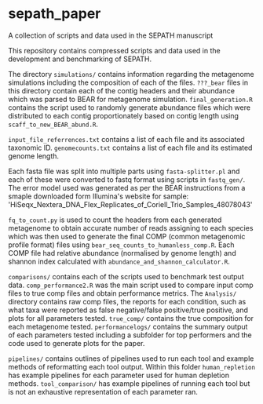 # sepath_paper
A collection of scripts and data used in the SEPATH manuscript

This repository contains compressed scripts and data used in the development and benchmarking of SEPATH.

The directory ``` simulations/ ``` contains information regarding the metagenome simulations including the composition of each of the files. ```???_bear``` files in this directory contain each of the contig headers and their abundance which was parsed to BEAR for metagenome simulation. ```final_generation.R``` contains the script used to randomly generate abundance files which were distributed to each contig proportionately based on contig length using ```scaff_to_new_BEAR_abund.R```.  

```input_file_referrences.txt``` contains a list of each file and its associated taxonomic ID. ```genomecounts.txt``` contains a list of each file and its estimated genome length.

Each fasta file was split into multiple parts using ```fasta-splitter.pl``` and each of these were converted to fastq format using scripts in ```fastq_gen/```. The error model used was generated as per the BEAR instructions from a smaple downloaded form Illumina's website for sample: 'HiSeqx_Nextera_DNA_Flex_Replicates_of_Coriell_Trio_Samples_48078043'

``` fq_to_count.py ``` is used to count the headers from each generated metagenome to obtain accurate number of reads assigning to each species which was then used to generate the final COMP (common metagenomic profile format) files using ``` bear_seq_counts_to_humanless_comp.R ```. Each COMP file had relative abundance (normalised by genome length) and shannon index calculated with ``` abundance_and_shannon_calculator.R ```.


``` comparisons/ ``` contains each of the scripts used to benchmark test output data. ```comp_performance2.R``` was the main script used to compare input comp files to true comp files and obtain performance metrics. The ```Analysis/``` directory contains raw comp files, the reports for each condition, such as what taxa were reported as false negative/false positive/true positive, and plots for all parameters tested. ```true_comp/``` contains the true composition for each metagenome tested. ```performancelogs/``` contains the summary output of each parameters tested including a subfolder for top performers and the code used to generate plots for the paper.

 ``` pipelines/ ``` contains outlines of pipelines used to run each tool and example methods of reformatting each tool output. Within this folder ```human_repletion``` has example pipelines for each parameter used for human depletion methods. ```tool_comparison/``` has example pipelines of running each tool but is not an exhaustive representation of each parameter ran.



